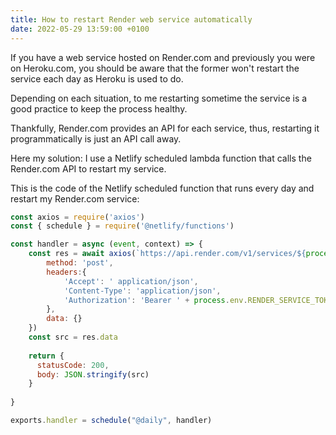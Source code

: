 ```yaml
---
title: How to restart Render web service automatically
date: 2022-05-29 13:59:00 +0100
---
```




If you have a web service hosted on Render.com and previously you were on Heroku.com, you should be aware that the former won't restart the service each day as Heroku is used to do.

Depending on each situation, to me restarting sometime the service is a good practice to keep the process healthy.

Thankfully, Render.com provides an API for each service, thus, restarting it programmatically is just an API call away.

Here my solution: I use a Netlify scheduled lambda function that calls the Render.com API to restart my service.

This is the code of the Netlify scheduled function that runs every day and restart my Render.com service:

```js
const axios = require('axios')
const { schedule } = require('@netlify/functions')

const handler = async (event, context) => {
    const res = await axios(`https://api.render.com/v1/services/${process.env.RENDER_SERVICE_ID}/deploys`, {
        method: 'post',    
        headers:{
            'Accept': ' application/json',
            'Content-Type': 'application/json',
            'Authorization': 'Bearer ' + process.env.RENDER_SERVICE_TOKEN
        },
        data: {}
    })
    const src = res.data
  
    return {
      statusCode: 200,
      body: JSON.stringify(src)
    }
    
}

exports.handler = schedule("@daily", handler)
```

